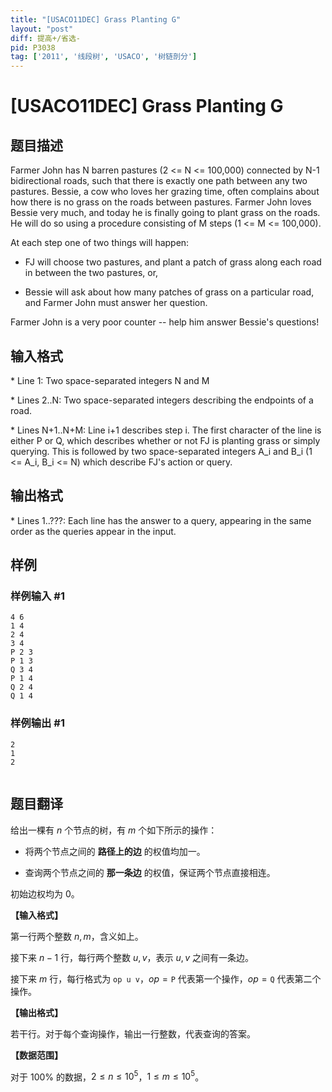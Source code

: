 ```yaml
---
title: "[USACO11DEC] Grass Planting G"
layout: "post"
diff: 提高+/省选-
pid: P3038
tag: ['2011', '线段树', 'USACO', '树链剖分']
---
```

# [USACO11DEC] Grass Planting G
## 题目描述

Farmer John has N barren pastures (2 <= N <= 100,000) connected by N-1 bidirectional roads, such that there is exactly one path between any two pastures.  Bessie, a cow who loves her grazing time, often complains about how there is no grass on the roads between pastures.  Farmer John loves Bessie very much, and today he is finally going to plant grass on the roads.  He will do so using a procedure consisting of M steps (1 <= M <= 100,000).

At each step one of two things will happen:

- FJ will choose two pastures, and plant a patch of grass along each road in between the two pastures, or,

- Bessie will ask about how many patches of grass on a particular road, and Farmer John must answer her question.

Farmer John is a very poor counter -- help him answer Bessie's questions!

## 输入格式

\* Line 1: Two space-separated integers N and M

\* Lines 2..N: Two space-separated integers describing the endpoints of a road.

\* Lines N+1..N+M: Line i+1 describes step i. The first character of the line is either P or Q, which describes whether or not FJ is planting grass or simply querying. This is followed by two space-separated integers A\_i and B\_i (1 <= A\_i, B\_i <= N) which describe FJ's action or query.

## 输出格式

\* Lines 1..???: Each line has the answer to a query, appearing in the same order as the queries appear in the input.

## 样例

### 样例输入 #1
```
4 6 
1 4 
2 4 
3 4 
P 2 3 
P 1 3 
Q 3 4 
P 1 4 
Q 2 4 
Q 1 4 

```
### 样例输出 #1
```
2 
1 
2 


```
## 题目翻译

给出一棵有 $n$ 个节点的树，有 $m$ 个如下所示的操作：

- 将两个节点之间的 **路径上的边** 的权值均加一。

- 查询两个节点之间的 **那一条边** 的权值，保证两个节点直接相连。

初始边权均为 0。

**【输入格式】**

第一行两个整数 $n,m$，含义如上。

接下来 $n-1$ 行，每行两个整数 $u,v$，表示 $u,v$ 之间有一条边。

接下来 $m$ 行，每行格式为 `op u v`，$op=\texttt{P}$ 代表第一个操作，$op=\texttt{Q}$ 代表第二个操作。

**【输出格式】**

若干行。对于每个查询操作，输出一行整数，代表查询的答案。

**【数据范围】**

对于 $100\%$ 的数据，$2\le n\le 10^5$，$1\le m\le 10^5$。
